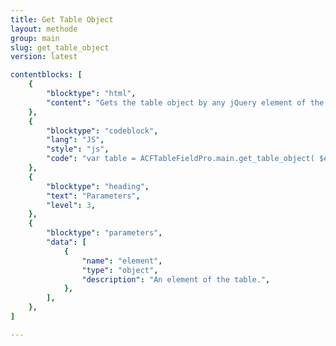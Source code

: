 ```yaml
---
title: Get Table Object
layout: methode
group: main
slug: get_table_object
version: latest

contentblocks: [
	{
		"blocktype": "html",
		"content": "Gets the table object by any jQuery element of the table."
	},
	{
		"blocktype": "codeblock",
		"lang": "JS",
		"style": "js",
		"code": "var table = ACFTableFieldPro.main.get_table_object( $element );",
	},
	{
		"blocktype": "heading",
		"text": "Parameters",
		"level": 3,
	},
	{
		"blocktype": "parameters",
		"data": [
			{
				"name": "element",
				"type": "object",
				"description": "An element of the table.",
			},
		],
	},
]

---
```

